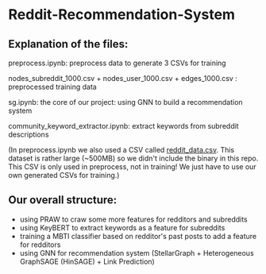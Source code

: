 # Reddit-Recommendation-System

## Explanation of the files:

preprocess.ipynb: preprocess data to generate 3 CSVs for training

nodes_subreddit_1000.csv + nodes_user_1000.csv + edges_1000.csv : preprocessed training data

sg.ipynb: the core of our project: using GNN to build a recommendation system

community_keyword_extractor.ipynb: extract keywords from subreddit descriptions

(In preprocess.ipynb we also used a CSV called [reddit_data.csv](https://www.kaggle.com/datasets/colemaclean/subreddit-interactions). This dataset is rather large (~500MB) so we didn't include the binary in this repo. This CSV is only used in preprocess, not in training! We just have to use our own generated CSVs for training.)

## Our overall structure:

* using PRAW to craw some more features for redditors and subreddits
* using KeyBERT to extract keywords as a feature for subreddits
* training a MBTI classifier based on redditor's past posts to add a feature for redditors
* using GNN for recommendation system (StellarGraph + Heterogeneous GraphSAGE (HinSAGE) + Link Prediction)
